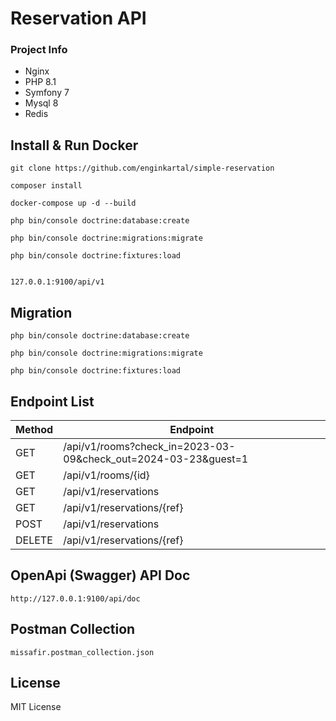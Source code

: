 # Reservation API

### Project Info

- Nginx
- PHP 8.1
- Symfony 7
- Mysql 8
- Redis


## Install & Run Docker

```
git clone https://github.com/enginkartal/simple-reservation

composer install

docker-compose up -d --build

php bin/console doctrine:database:create

php bin/console doctrine:migrations:migrate

php bin/console doctrine:fixtures:load


127.0.0.1:9100/api/v1

```

## Migration

```
php bin/console doctrine:database:create

php bin/console doctrine:migrations:migrate

php bin/console doctrine:fixtures:load

```


## Endpoint List

| Method | Endpoint                                                   |
|--------|------------------------------------------------------------|
| GET    | /api/v1/rooms?check_in=2023-03-09&check_out=2024-03-23&guest=1 |
| GET    | /api/v1/rooms/{id}                                         |
| GET    | /api/v1/reservations                                       |
| GET    | /api/v1/reservations/{ref}                                 |
| POST   | /api/v1/reservations                                       |
| DELETE | /api/v1/reservations/{ref}                                       |


## OpenApi (Swagger) API Doc

```
http://127.0.0.1:9100/api/doc
```

## Postman Collection
```
missafir.postman_collection.json

```

## License

MIT License
